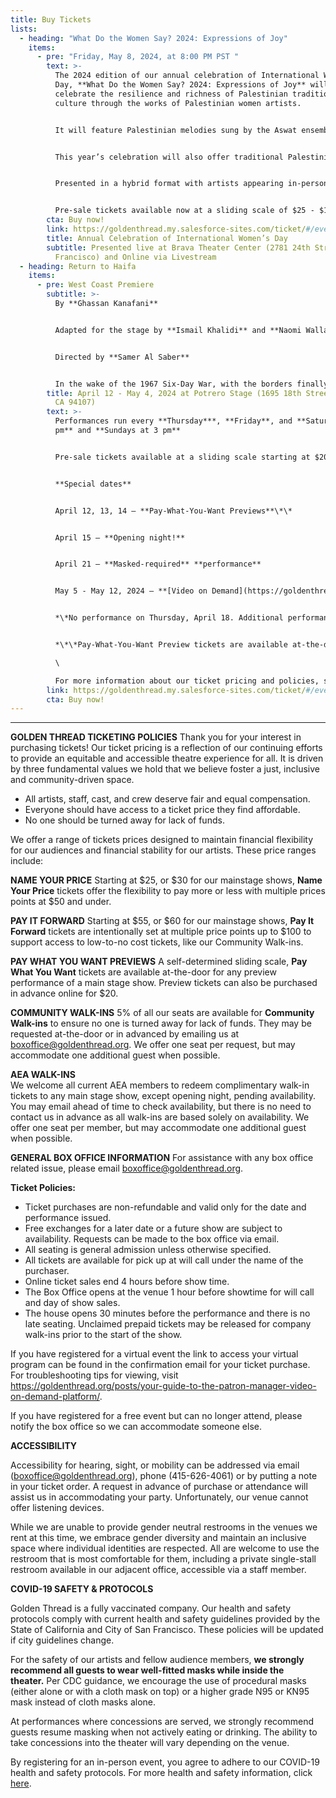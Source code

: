 ```yaml
---
title: Buy Tickets
lists:
  - heading: "What Do the Women Say? 2024: Expressions of Joy"
    items:
      - pre: "Friday, May 8, 2024, at 8:00 PM PST "
        text: >-
          The 2024 edition of our annual celebration of International Women’s
          Day, **What Do the Women Say? 2024: Expressions of Joy** will
          celebrate the resilience and richness of Palestinian traditions and
          culture through the works of Palestinian women artists.


          It will feature Palestinian melodies sung by the Aswat ensemble in an homage to the legacy of revered Palestinian activist, leader, and guardian of Palestinian culture and community in the Bay Area, **Nabila Mango**; an excerpt reading from *Where Can I Find Someone Like You, Ali?* a play by **Raeda Taha**; a traditional Palestinian dabke dance performance by **Al-Juthoor**, a Palestinian Levantine Arab dabke troupe in the SF Bay Area; and a selection of material from the musical *Mornings in Jenin*, a work-in-progress written and composed by multidisciplinary artist **Amal Bisharat**, based on the international bestseller novel by Palestinian renowned author **Susan Abulhawa**. The program concludes with a conversation featuring the artists facilitated by Golden Thread Executive Artistic Director **Sahar Assaf**. 


          This year’s celebration will also offer traditional Palestinian food for purchase and a showcase of the art of tatreez (traditional Palestinian embroidery) from “Threads for Belonging”, curated by **Souad Amine**, a Palestinian artist based in Lebanon, starting at 6:30 pm in the lobby before the show.


          Presented in a hybrid format with artists appearing in-person and virtually. Audiences can join **[IN PERSON](https://goldenthread.my.salesforce-sites.com/ticket/#/instances/a0FRh000003KaaJMAS)** or online via **[LIVESTREAM](https://goldenthread.my.salesforce-sites.com/ticket/#/instances/a0FRh000003Ztb0MAC)**. 


          Pre-sale tickets available now at a sliding scale of $25 - $100. Seating is general admission.
        cta: Buy now!
        link: https://goldenthread.my.salesforce-sites.com/ticket/#/events/a0SRh000001ftw1MAA
        title: Annual Celebration of International Women’s Day
        subtitle: Presented live at Brava Theater Center (2781 24th Street, San
          Francisco) and Online via Livestream
  - heading: Return to Haifa
    items:
      - pre: West Coast Premiere
        subtitle: >-
          By **Ghassan Kanafani**


          Adapted for the stage by **Ismail Khalidi** and **Naomi Wallace** 


          Directed by **Samer Al Saber** 


          In the wake of the 1967 Six-Day War, with the borders finally open after two decades, Said and Safiyya, a Palestinian couple, return to Haifa in search of the echoes of a home they were forced to abandon during the Nakba in 1948. But are they truly ready for the encounter that awaits them upon their return? *Returning to Haifa* presents a deeply human portrait of two families, one Palestinian, and one Jewish, forced by history into an intimacy they didn't choose.
        title: April 12 - May 4, 2024 at Potrero Stage (1695 18th Street, San Francisco,
          CA 94107)
        text: >-
          Performances run every **Thursday***, **Friday**, and **Saturday at 8
          pm** and **Sundays at 3 pm**


          Pre-sale tickets available at a sliding scale starting at $20 for Previews, $30 - $100 for General Admission.


          **Special dates**


          April 12, 13, 14 — **Pay-What-You-Want Previews**\*\*


          April 15 — **Opening night!**


          April 21 — **Masked-required** **performance**  


          May 5 - May 12, 2024 — **[Video on Demand](https://goldenthread.my.salesforce-sites.com/ticket/#/events/a0SRh000001kp5NMAQ)** **viewing period**


          *\*No performance on Thursday, April 18. Additional performance on Wednesday, May 1.* 


          *\*\*Pay-What-You-Want Preview tickets are available at-the-door only, with online pre-sales starting at $20.* \

          \

          For more information a﻿bout our ticket pricing and policies, scroll d﻿own to t﻿he **Golden Thread Ticketing Policies** section.
        link: https://goldenthread.my.salesforce-sites.com/ticket/#/events/a0SRh000001ftrBMAQ
        cta: Buy now!
---
```

- - -

**GOLDEN THREAD TICKETING POLICIES**
Thank you for your interest in purchasing tickets! Our ticket pricing is a reflection of our continuing efforts to provide an equitable and accessible theatre experience for all. It is  driven by three fundamental values we hold that we believe foster a just, inclusive and community-driven space. 

* All artists, staff, cast, and crew deserve fair and equal compensation.
* Everyone should have access to a ticket price they find affordable. 
* No one should be turned away for lack of funds.

We offer a range of tickets prices designed to maintain financial flexibility for our audiences and financial stability for our artists. These price ranges include: 

**NAME YOUR PRICE** 
Starting at $25, or $30 for our mainstage shows, **Name Your Price** tickets offer the flexibility to pay more or less with multiple prices points at $50 and under. 

**PAY IT FORWARD** 
Starting at $55, or $60 for our mainstage shows, **Pay It Forward** tickets are intentionally set at multiple price points up to $100 to support access to low-to-no cost tickets, like our Community Walk-ins. 

**PAY WHAT YOU WANT PREVIEWS**
A self-determined sliding scale, **Pay What You Want** tickets are available at-the-door for any preview performance of a main stage show. Preview tickets can also be purchased in advance online for $20. 

**COMMUNITY WALK-INS**
5% of all our seats are available for **Community Walk-ins** to ensure no one is turned away for lack of funds. They may be requested at-the-door or in advanced by emailing us at [boxoffice@goldenthread.org](mailto:boxoffice@goldenthread.org).  We offer one seat per request, but may accommodate one additional guest when possible. 

**AEA WALK-INS** \
We welcome all current AEA members to redeem complimentary walk-in tickets to any main stage show, except opening night, pending availability. You may email ahead of time to check availability, but there is no need to contact us in advance as all walk-ins are based solely on availability. We offer one seat per member, but may accommodate one additional guest when possible. 

**GENERAL BOX OFFICE INFORMATION**
For assistance with any box office related issue, please email [boxoffice@goldenthread.org](mailto:boxoffice@goldenthread.org).

**Ticket Policies:**

* Ticket purchases are non-refundable and valid only for the date and performance issued.
* Free exchanges for a later date or a future show are subject to availability. Requests can be made to the box office via email.
* All seating is general admission unless otherwise specified.
* All tickets are available for pick up at will call under the name of the purchaser.
* Online ticket sales end 4 hours before show time.
* The Box Office opens at the venue 1 hour before showtime for will call and day of show sales. 
* The house opens 30 minutes before the performance and there is no late seating. Unclaimed prepaid tickets may be released for company walk-ins prior to the start of the show.

If you have registered for a virtual event the link to access your virtual program can be found in the confirmation email for your ticket purchase. For troubleshooting tips for viewing, visit https://goldenthread.org/posts/your-guide-to-the-patron-manager-video-on-demand-platform/.

If you have registered for a free event but can no longer attend, please notify the box office so we can accommodate someone else.

**ACCESSIBILITY**

Accessibility for hearing, sight, or mobility can be addressed via email (boxoffice@goldenthread.org), phone (415-626-4061) or by putting a note in your ticket order. A request in advance of purchase or attendance will assist us in accommodating your party. Unfortunately, our venue cannot offer listening devices.

While we are unable to provide gender neutral restrooms in the venues we rent at this time, we embrace gender diversity and maintain an inclusive space where individual identities are respected. All are welcome to use the restroom that is most comfortable for them, including a private single-stall restroom available in our adjacent office, accessible via a staff member.

**COVID-19 SAFETY & PROTOCOLS** 

Golden Thread is a fully vaccinated company. Our health and safety protocols comply with current health and safety guidelines provided by the State of California and City of San Francisco. These policies will be updated if city guidelines change. 

For the safety of our artists and fellow audience members, **we strongly recommend all guests to wear well-fitted masks while inside the theater.** Per CDC guidance, we encourage the use of procedural masks (either alone or with a cloth mask on top) or a higher grade N95 or KN95 mask instead of cloth masks alone.  

At performances where concessions are served, we strongly recommend guests resume masking when not actively eating or drinking. The ability to take concessions into the theater will vary depending on the venue. 

By registering for an in-person event, you agree to adhere to our COVID-19 health and safety protocols. For more health and safety information, click [here](https://goldenthread.org/posts/health-safety-protocols/).